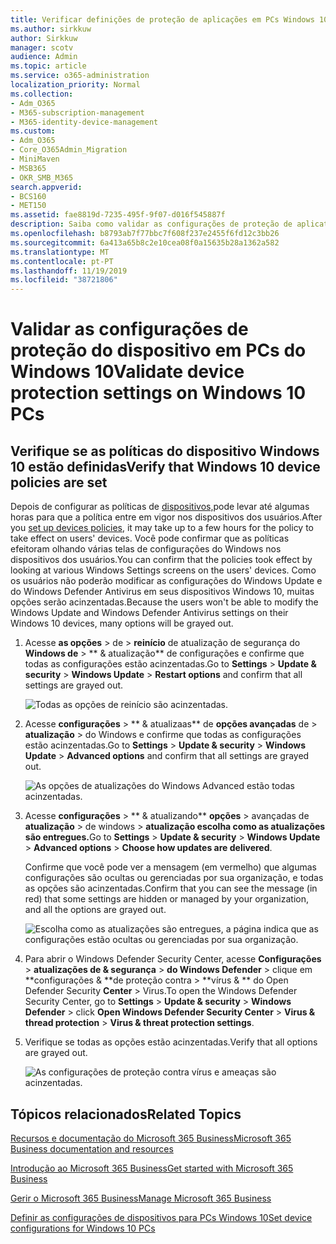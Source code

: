 ```yaml
---
title: Verificar definições de proteção de aplicações em PCs Windows 10
ms.author: sirkkuw
author: Sirkkuw
manager: scotv
audience: Admin
ms.topic: article
ms.service: o365-administration
localization_priority: Normal
ms.collection:
- Adm_O365
- M365-subscription-management
- M365-identity-device-management
ms.custom:
- Adm_O365
- Core_O365Admin_Migration
- MiniMaven
- MSB365
- OKR_SMB_M365
search.appverid:
- BCS160
- MET150
ms.assetid: fae8819d-7235-495f-9f07-d016f545887f
description: Saiba como validar as configurações de proteção de aplicativos do Microsoft 365 Business em dispositivos Windows 10.
ms.openlocfilehash: b8793ab7f77bbc7f608f237e2455f6fd12c3bb26
ms.sourcegitcommit: 6a413a65b8c2e10cea08f0a15635b28a1362a582
ms.translationtype: MT
ms.contentlocale: pt-PT
ms.lasthandoff: 11/19/2019
ms.locfileid: "38721806"
---
```

# <a name="validate-device-protection-settings-on-windows-10-pcs"></a><span data-ttu-id="77cbe-103">Validar as configurações de proteção do dispositivo em PCs do Windows 10</span><span class="sxs-lookup"><span data-stu-id="77cbe-103">Validate device protection settings on Windows 10 PCs</span></span>

## <a name="verify-that-windows-10-device-policies-are-set"></a><span data-ttu-id="77cbe-104">Verifique se as políticas do dispositivo Windows 10 estão definidas</span><span class="sxs-lookup"><span data-stu-id="77cbe-104">Verify that Windows 10 device policies are set</span></span>

<span data-ttu-id="77cbe-105">Depois de configurar as políticas de [dispositivos,](protection-settings-for-windows-10-pcs.md)pode levar até algumas horas para que a política entre em vigor nos dispositivos dos usuários.</span><span class="sxs-lookup"><span data-stu-id="77cbe-105">After you [set up devices policies](protection-settings-for-windows-10-pcs.md), it may take up to a few hours for the policy to take effect on users' devices.</span></span> <span data-ttu-id="77cbe-106">Você pode confirmar que as políticas efeitoram olhando várias telas de configurações do Windows nos dispositivos dos usuários.</span><span class="sxs-lookup"><span data-stu-id="77cbe-106">You can confirm that the policies took effect by looking at various Windows Settings screens on the users' devices.</span></span> <span data-ttu-id="77cbe-107">Como os usuários não poderão modificar as configurações do Windows Update e do Windows Defender Antivirus em seus dispositivos Windows 10, muitas opções serão acinzentadas.</span><span class="sxs-lookup"><span data-stu-id="77cbe-107">Because the users won't be able to modify the Windows Update and Windows Defender Antivirus settings on their Windows 10 devices, many options will be grayed out.</span></span>
  
1. <span data-ttu-id="77cbe-108">Acesse **as opções** \> de \> **reinício** de atualização de segurança do **Windows de** \> \*\* &amp; atualização\*\* de configurações e confirme que todas as configurações estão acinzentadas.</span><span class="sxs-lookup"><span data-stu-id="77cbe-108">Go to **Settings** \> **Update &amp; security** \> **Windows Update** \> **Restart options** and confirm that all settings are grayed out.</span></span> 
    
    ![Todas as opções de reinício são acinzentadas.](media/31308da9-18b0-47c5-bbf6-d5fa6747c376.png)
  
2. <span data-ttu-id="77cbe-110">Acesse **configurações** \> \*\* &amp; atualizaas\*\* de **opções avançadas** de \> **atualização** \> do Windows e confirme que todas as configurações estão acinzentadas.</span><span class="sxs-lookup"><span data-stu-id="77cbe-110">Go to **Settings** \> **Update &amp; security** \> **Windows Update** \> **Advanced options** and confirm that all settings are grayed out.</span></span> 
    
    ![As opções de atualizações do Windows Advanced estão todas acinzentadas.](media/049cf281-d503-4be9-898b-c0a3286c7fc2.png)
  
3. <span data-ttu-id="77cbe-112">Acesse **configurações** \> \*\* &amp; atualizando\*\* **opções** \> avançadas de **atualização** \> de windows \> **atualização escolha como as atualizações são entregues.**</span><span class="sxs-lookup"><span data-stu-id="77cbe-112">Go to **Settings** \> **Update &amp; security** \> **Windows Update** \> **Advanced options** \> **Choose how updates are delivered**.</span></span>
    
    <span data-ttu-id="77cbe-113">Confirme que você pode ver a mensagem (em vermelho) que algumas configurações são ocultas ou gerenciadas por sua organização, e todas as opções são acinzentadas.</span><span class="sxs-lookup"><span data-stu-id="77cbe-113">Confirm that you can see the message (in red) that some settings are hidden or managed by your organization, and all the options are grayed out.</span></span>
    
    ![Escolha como as atualizações são entregues, a página indica que as configurações estão ocultas ou gerenciadas por sua organização.](media/6b3e37c5-da41-4afd-9983-b4f406216b59.png)
  
4. <span data-ttu-id="77cbe-115">Para abrir o Windows Defender Security Center, acesse **Configurações** \> **atualizações de &amp; segurança** \> **do Windows Defender** \> clique em \*\*configurações &amp; \*\*de proteção contra \> \*\*vírus &amp; \*\* do Open Defender Security **Center** \> Virus.</span><span class="sxs-lookup"><span data-stu-id="77cbe-115">To open the Windows Defender Security Center, go to **Settings** \> **Update &amp; security** \> **Windows Defender** \> click **Open Windows Defender Security Center** \> **Virus &amp; thread protection** \> **Virus &amp; threat protection settings**.</span></span> 
    
5. <span data-ttu-id="77cbe-116">Verifique se todas as opções estão acinzentadas.</span><span class="sxs-lookup"><span data-stu-id="77cbe-116">Verify that all options are grayed out.</span></span> 
    
    ![As configurações de proteção contra vírus e ameaças são acinzentadas.](media/9ca68d40-a5d9-49d7-92a4-c581688b5926.png)
  
## <a name="related-topics"></a><span data-ttu-id="77cbe-118">Tópicos relacionados</span><span class="sxs-lookup"><span data-stu-id="77cbe-118">Related Topics</span></span>

[<span data-ttu-id="77cbe-119">Recursos e documentação do Microsoft 365 Business</span><span class="sxs-lookup"><span data-stu-id="77cbe-119">Microsoft 365 Business documentation and resources</span></span>](https://go.microsoft.com/fwlink/p/?linkid=853701)
  
[<span data-ttu-id="77cbe-120">Introdução ao Microsoft 365 Business</span><span class="sxs-lookup"><span data-stu-id="77cbe-120">Get started with Microsoft 365 Business</span></span>](microsoft-365-business-overview.md)
  
[<span data-ttu-id="77cbe-121">Gerir o Microsoft 365 Business</span><span class="sxs-lookup"><span data-stu-id="77cbe-121">Manage Microsoft 365 Business</span></span>](manage.md)
  
[<span data-ttu-id="77cbe-122">Definir as configurações de dispositivos para PCs Windows 10</span><span class="sxs-lookup"><span data-stu-id="77cbe-122">Set device configurations for Windows 10 PCs</span></span>](protection-settings-for-windows-10-pcs.md)
  

